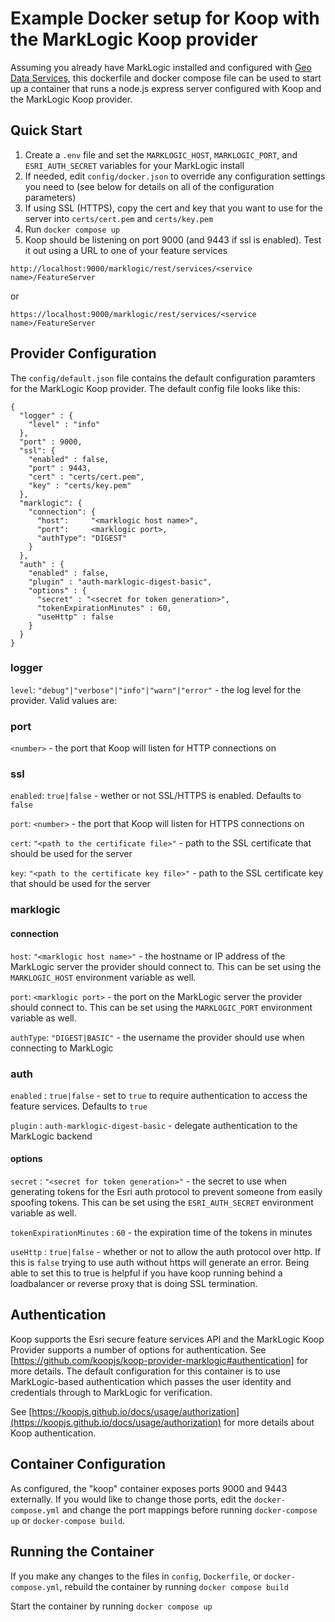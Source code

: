 # Example Docker setup for Koop with the MarkLogic Koop provider

Assuming you already have MarkLogic installed and configured with [Geo Data Services](https://github.com/marklogic-community/marklogic-geo-data-services), this dockerfile and docker compose file can be used to start up a container that runs a node.js express server configured with Koop and the MarkLogic Koop provider.

## Quick Start

1. Create a `.env` file and set the `MARKLOGIC_HOST`, `MARKLOGIC_PORT`, and `ESRI_AUTH_SECRET` variables for your MarkLogic install
2. If needed, edit `config/docker.json` to override any configuration settings you need to (see below for details on all of the configuration parameters)
3. If using SSL (HTTPS), copy the cert and key that you want to use for the server into `certs/cert.pem` and `certs/key.pem`  
3. Run `docker compose up`
4. Koop should be listening on port 9000 (and 9443 if ssl is enabled). Test it out using a URL to one of your feature services

```
http://localhost:9000/marklogic/rest/services/<service name>/FeatureServer
```
or

```
https://localhost:9000/marklogic/rest/services/<service name>/FeatureServer
```

## Provider Configuration
The `config/default.json` file contains the default configuration paramters for the MarkLogic Koop provider. The default config file looks like this:

```
{
  "logger" : {
    "level" : "info"
  },
  "port" : 9000,
  "ssl": {
    "enabled" : false,
    "port" : 9443,
    "cert" : "certs/cert.pem",
    "key" : "certs/key.pem"
  },
  "marklogic": {
    "connection": {
      "host":     "<marklogic host name>",
      "port":     <marklogic port>,
      "authType": "DIGEST"
    }
  },
  "auth" : {
    "enabled" : false,
    "plugin" : "auth-marklogic-digest-basic",
    "options" : {
      "secret" : "<secret for token generation>",
      "tokenExpirationMinutes" : 60,
      "useHttp" : false
    }
  }
}
```

### logger
`level`: `"debug"|"verbose"|"info"|"warn"|"error"` - the log level for the provider. Valid values are: 

### port 
`<number>` - the port that Koop will listen for HTTP connections on

### ssl
`enabled`: `true|false` - wether or not SSL/HTTPS is enabled. Defaults to `false`

`port`: `<number>` - the port that Koop will listen for HTTPS connections on

`cert`: `"<path to the certificate file>"` - path to the SSL certificate that should be used for the server 

`key`: `"<path to the certificate key file>"` - path to the SSL certificate key that should be used for the server

### marklogic
#### connection
`host`: `"<marklogic host name>"` - the hostname or IP address of the MarkLogic server the provider should connect to. This can be set using the `MARKLOGIC_HOST` environment variable as well.

`port`: `<marklogic port>` - the port on the MarkLogic server the provider should connect to. This can be set using the `MARKLOGIC_PORT` environment variable as well.

`authType`: `"DIGEST|BASIC"` - the username the provider should use when connecting to MarkLogic

### auth
`enabled` : `true|false` - set to `true` to require authentication to access the feature services. Defaults to `true`

`plugin` : `auth-marklogic-digest-basic` - delegate authentication to the MarkLogic backend
#### options
`secret` : `"<secret for token generation>"` - the secret to use when generating tokens for the Esri auth protocol to prevent someone from easily spoofing tokens. This can be set using the `ESRI_AUTH_SECRET` environment variable as well.

`tokenExpirationMinutes` : `60` - the expiration time of the tokens in minutes

`useHttp` : `true|false` - whether or not to allow the auth protocol over http. If this is `false` trying to use auth without https will generate an error. Being able to set this to true is helpful if you have koop running behind a loadbalancer or reverse proxy that is doing SSL termination.

## Authentication
Koop supports the Esri secure feature services API and the MarkLogic Koop Provider supports a number of options for authentication. See [https://github.com/koopjs/koop-provider-marklogic#authentication] for more details. The default configuration for this container is to use MarkLogic-based authentication which passes the user identity and credentials through to MarkLogic for verification.

See [https://koopjs.github.io/docs/usage/authorization](https://koopjs.github.io/docs/usage/authorization) for more details about Koop authentication.

## Container Configuration
As configured, the "koop" container exposes ports 9000 and 9443 externally. If you would like to change those ports, edit the `docker-compose.yml` and change the port mappings before running `docker-compose up` or `docker-compose build`.

## Running the Container
If you make any changes to the files in `config`, `Dockerfile`, or `docker-compose.yml`, rebuild the container by running `docker compose build`

Start the container by running `docker compose up`
